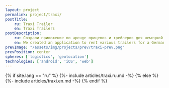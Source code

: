 ```yaml
---
layout: project
permalink: project/traxi/
postTitle: 
    ru: Traxi Trailer
    en: Traxi Trailers
postDescription: 
    ru: Создали приложение по аренде прицепов и трейлеров для немецкой компании. Приложение помогает людям сэкономить на перевозке крупногабаритных вещей
    en: We created an application to rent various trailers for a German company. The app helps people save money on transporting bulky items 
prevImage: "/assets/img/projects/prev/traxi-prev.png"
prevPosition: center
spheres: ['logistics', 'geolocation']
technologies: ['android', 'iOS', 'web']
---
```


{% if site.lang == "ru" %}
{%- include articles/traxi.ru.md -%}
{% else %}
{%- include articles/traxi.en.md -%}
{% endif %}